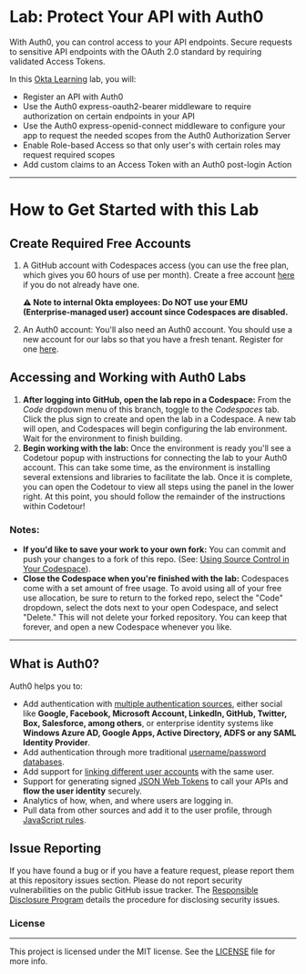 
# Lab: Protect Your API with Auth0

With Auth0, you can control access to your API endpoints. Secure requests to sensitive API endpoints with the OAuth 2.0 standard by requiring validated Access Tokens.

In this [Okta Learning](https://learning.okta.com/) lab, you will:

- Register an API with Auth0
- Use the Auth0 express-oauth2-bearer middleware to require authorization on certain endpoints in your API
- Use the Auth0 express-openid-connect middleware to configure your app to request the needed scopes from the Auth0 Authorization Server
- Enable Role-based Access so that only user's with certain roles may request required scopes
- Add custom claims to an Access Token with an Auth0 post-login Action

----

# How to Get Started with this Lab

## Create Required Free Accounts

1. A GitHub account with Codespaces access (you can use the free plan, which gives you 60 hours of use per month). Create a free account [here](https://docs.github.com/en/get-started/signing-up-for-github/signing-up-for-a-new-github-account) if you do not already have one.

    **⚠️ Note to internal Okta employees: Do NOT use your EMU (Enterprise-managed user) account since Codespaces are disabled.**

2. An Auth0 account: You'll also need an Auth0 account. You should use a new account for our labs so that you have a fresh tenant. Register for one [here](https://auth0.com/signup).

## Accessing and Working with Auth0 Labs

1. **After logging into GitHub, open the lab repo in a Codespace:** From the *Code* dropdown menu of this branch, toggle to the *Codespaces* tab. Click the plus sign to create and open the lab in a Codespace. A new tab will open, and Codespaces will begin configuring the lab environment. Wait for the environment to finish building.
2. **Begin working with the lab:** Once the environment is ready you'll see a Codetour popup with instructions for connecting the lab to your Auth0 account. This can take some time, as the environment is installing several extensions and libraries to facilitate the lab. Once it is complete, you can open the Codetour to view all steps using the panel in the lower right. At this point, you should follow the remainder of the instructions within Codetour!

### Notes:
- **If you'd like to save your work to your own fork:** You can commit and push your changes to a fork of this repo. (See: [Using Source Control in Your Codespace](https://docs.github.com/en/codespaces/developing-in-codespaces/using-source-control-in-your-codespace)).
- **Close the Codespace when you're finished with the lab:** Codespaces come with a set amount of free usage. To avoid using all of your free use allocation, be sure to return to the forked repo, select the "Code" dropdown, select the dots next to your open Codespace, and select "Delete." This will not delete your forked repository. You can keep that forever, and open a new Codespace whenever you like.

---

## What is Auth0?

Auth0 helps you to:

* Add authentication with [multiple authentication sources](https://auth0.com/docs/identityproviders), either social like **Google, Facebook, Microsoft Account, LinkedIn, GitHub, Twitter, Box, Salesforce, among others**, or enterprise identity systems like **Windows Azure AD, Google Apps, Active Directory, ADFS or any SAML Identity Provider**.
* Add authentication through more traditional [username/password databases](https://auth0.com/docs/connections/database/custom-db).
* Add support for [linking different user accounts](https://auth0.com/docs/link-accounts) with the same user.
* Support for generating signed [JSON Web Tokens](https://auth0.com/docs/jwt) to call your APIs and **flow the user identity** securely.
* Analytics of how, when, and where users are logging in.
* Pull data from other sources and add it to the user profile, through [JavaScript rules](https://auth0.com/docs/rules/current).

## Issue Reporting

If you have found a bug or if you have a feature request, please report them at this repository issues section. Please do not report security vulnerabilities on the public GitHub issue tracker. The [Responsible Disclosure Program](https://auth0.com/whitehat) details the procedure for disclosing security issues.

### License
---

This project is licensed under the MIT license. See the [LICENSE](LICENSE.txt) file for more info.

